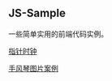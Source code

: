 ## JS-Sample

一些简单实用的前端代码实例。

[指针时钟](https://mlcoor.github.io/frontend-code-sample/clock/handClock.html)

[手风琴图片案例](https://mlcoor.github.io/frontend-code-sample//accordion/css%20accordion%20%20photo.html)
